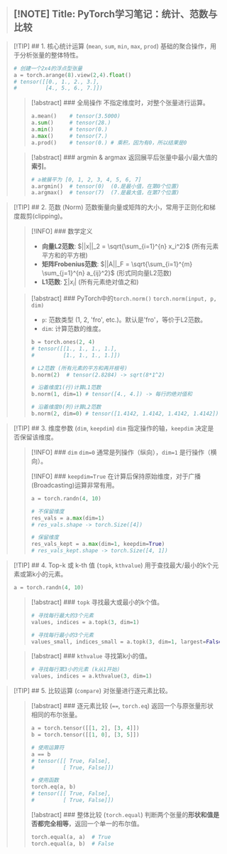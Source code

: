 > [!NOTE] Title: PyTorch学习笔记：统计、范数与比较
> ---

> [!TIP] ## 1. 核心统计运算 (`mean`, `sum`, `min`, `max`, `prod`)
> 基础的聚合操作，用于分析张量的整体特性。
>
> ```python
> # 创建一个2x4的浮点型张量
> a = torch.arange(8).view(2,4).float()
> # tensor([[0., 1., 2., 3.],
> #         [4., 5., 6., 7.]])
> ```
>
> > [!abstract] ### 全局操作
> > 不指定维度时，对整个张量进行运算。
> > ```python
> > a.mean()    # tensor(3.5000)
> > a.sum()     # tensor(28.)
> > a.min()     # tensor(0.)
> > a.max()     # tensor(7.)
> > a.prod()    # tensor(0.) # 乘积，因为有0，所以结果是0
> > ```
>
> > [!abstract] ### argmin & argmax
> > 返回展平后张量中最小/最大值的**索引**。
> > ```python
> > # a被展平为 [0, 1, 2, 3, 4, 5, 6, 7]
> > a.argmin()  # tensor(0)  (0.是最小值，在第0个位置)
> > a.argmax()  # tensor(7)  (7.是最大值，在第7个位置)
> > ```

> [!TIP] ## 2. 范数 (Norm)
> 范数衡量向量或矩阵的大小，常用于正则化和梯度裁剪(clipping)。
>
> > [!INFO] ### 数学定义
> > - **向量L2范数**: $||x||_2 = \sqrt{\sum_{i=1}^{n} x_i^2}$ (所有元素平方和的平方根)
> > - **矩阵Frobenius范数**: $||A||_F = \sqrt{\sum_{i=1}^{m} \sum_{j=1}^{n} a_{ij}^2}$ (形式同向量L2范数)
> > - **L1范数**: $\sum |x_i|$ (所有元素绝对值之和)
>
> > [!abstract] ### PyTorch中的`torch.norm()`
> > `torch.norm(input, p, dim)`
> > - `p`: 范数类型 (1, 2, 'fro', etc.)。默认是'fro'，等价于L2范数。
> > - `dim`: 计算范数的维度。
> >
> > ```python
> > b = torch.ones(2, 4)
> > # tensor([[1., 1., 1., 1.],
> > #         [1., 1., 1., 1.]])
> > 
> > # L2范数 (所有元素的平方和再开根号)
> > b.norm(2)  # tensor(2.8284) -> sqrt(8*1^2)
> >
> > # 沿着维度1(行)计算L1范数
> > b.norm(1, dim=1) # tensor([4., 4.]) -> 每行的绝对值和
> >
> > # 沿着维度0(列)计算L2范数
> > b.norm(2, dim=0) # tensor([1.4142, 1.4142, 1.4142, 1.4142]) -> 每列的L2范数, sqrt(1^2+1^2)
> > ```

> [!TIP] ## 3. 维度参数 (`dim`, `keepdim`)
> `dim` 指定操作的轴，`keepdim` 决定是否保留该维度。
> > [!INFO] ### `dim`
> > `dim=0` 通常是列操作（纵向），`dim=1` 是行操作（横向）。
> >
> > [!INFO] ### `keepdim=True`
> > 在计算后保持原始维度，对于广播(Broadcasting)运算非常有用。
> >
> > ```python
> > a = torch.randn(4, 10)
> > 
> > # 不保留维度
> > res_vals = a.max(dim=1) 
> > # res_vals.shape -> torch.Size([4])
> > 
> > # 保留维度
> > res_vals_kept = a.max(dim=1, keepdim=True)
> > # res_vals_kept.shape -> torch.Size([4, 1])
> > ```

> [!TIP] ## 4. Top-k 或 k-th 值 (`topk`, `kthvalue`)
> 用于查找最大/最小的k个元素或第k小的元素。
>
> ```python
> a = torch.randn(4, 10)
> ```
> > [!abstract] ### `topk`
> > 寻找最大或最小的k个值。
> > ```python
> > # 寻找每行最大的3个元素
> > values, indices = a.topk(3, dim=1)
> > 
> > # 寻找每行最小的3个元素
> > values_small, indices_small = a.topk(3, dim=1, largest=False)
> > ```
>
> > [!abstract] ### `kthvalue`
> > 寻找第k小的值。
> > ```python
> > # 寻找每行第3小的元素 (k从1开始)
> > values, indices = a.kthvalue(3, dim=1)
> > ```

> [!TIP] ## 5. 比较运算 (`compare`)
> 对张量进行逐元素比较。
>
> > [!abstract] ### 逐元素比较 (`==`, `torch.eq`)
> > 返回一个与原张量形状相同的布尔张量。
> > ```python
> > a = torch.tensor([[1, 2], [3, 4]])
> > b = torch.tensor([[1, 0], [3, 5]])
> > 
> > # 使用运算符
> > a == b 
> > # tensor([[ True, False],
> > #         [ True, False]])
> >
> > # 使用函数
> > torch.eq(a, b)
> > # tensor([[ True, False],
> > #         [ True, False]])
> > ```
> >
> > [!abstract] ### 整体比较 (`torch.equal`)
> > 判断两个张量的**形状和值是否都完全相等**，返回一个单一的布尔值。
> > ```python
> > torch.equal(a, a)  # True
> > torch.equal(a, b)  # False
> > ```

